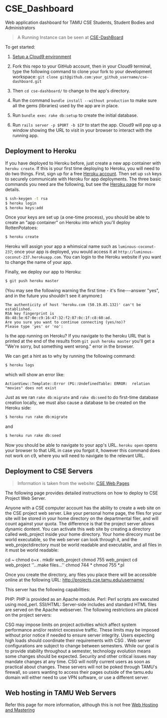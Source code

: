 # CSE_Dashboard

Web application dashboard for TAMU CSE Students, Student Bodies and Administrators

> A Running Instance can be seen at [CSE-DashBoard](https://polar-harbor-52142.herokuapp.com/)

To get started:

1. [Setup a Cloud9
environment](https://github.com/saasbook/courseware/wiki/Setting-up-Cloud9)

2. Fork this repo to your GitHub account, then in your Cloud9 terminal, type the following command to clone your fork to your development workspace: `git clone git@github.com:your_github_username/cse-dashboard.git`
  
3. Then `cd cse-dashboard/` to change to the app's
directory.

4. Run the command `bundle install --without production` to make sure all the gems
(libraries) used by the app are in place.

5. Run `bundle exec rake db:setup` to create the initial database.

6. Run `rails server -p $PORT -b $IP` to start the app.  Cloud9 will pop
up a window showing the URL to visit in your browser to interact with
the running app.


## Deployment to Heroku

If you have deployed to Heroku before, just create a new app container with `heroku create`.  If this is your first time deploying to Heroku, you will need to do two things.  First, sign up for a free [Heroku account](http://heroku.com).  Then set up `ssh` keys to securely communicate with Heroku for app deployments.  The three basic commands you need are the following, but see the [Heroku page](https://devcenter.heroku.com/articles/heroku-cli) for more details.

```sh
$ ssh-keygen -t rsa
$ heroku login
$ heroku keys:add
```

Once your keys are set up (a one-time process), you should be able to create an "app container" on Heroku into which you'll deploy RottenPotatoes:

```sh
$ heroku create
```

Heroku will assign your app a whimsical name such as `luminous-coconut-237`; once your app is deployed, you would access it at `http://luminous-coconut-237.herokuapp.com`.  You can login to the Heroku website if you want to change the name of your app.

Finally, we deploy our app to Heroku:

```sh
$ git push heroku master
```

(You may see the  following warning the first time - it's fine---answer
"yes", and in the future you shouldn't see it anymore:)

    The authenticity of host 'heroku.com (50.19.85.132)' can't be established.
    RSA key fingerprint is 8b:48:5e:67:0e:c9:16:47:32:f2:87:0c:1f:c8:60:ad.
    Are you sure you want to continue connecting (yes/no)? 
    Please type 'yes' or 'no':

Is the app running on Heroku?  If you navigate to the heroku URL that is printed at the end of the results from `git push heroku master` you'll get a "We're sorry, but something went wrong." error in the browser.  

We can get a hint as to why by running the following command:

```sh
$ heroku logs
```

which will show an error like:

```
ActionView::Template::Error (PG::UndefinedTable: ERROR:  relation "movies" does not exist
```

Just as we ran `rake db:migrate` and `rake db:seed` to do first-time database creation locally, we must also cause a database to be created on the Heroku side:

```sh
$ heroku run rake db:migrate
```

and

```sh
$ heroku run rake db:seed
```

Now you should be able to navigate to your app's URL.  `heroku open` opens your browser to that URL in case you forgot it, however this command does not work on c9, where you will need to navigate to the relevant URL.


## Deployment to CSE Servers

> Information is taken from the website: [CSE Web Pages](https://wiki.cse.tamu.edu/index.php/CSE_Web_Pages#Web_Project_Pages)

The following page provides detailed instructions on how to deploy to CSE Project Web Server.

Anyone with a CSE computer account has the ability to create a web site on the CSE project web server. Like your personal home page, the files for your site will be stored in your home directory on the departmental filer, and will count against your quota. The difference is that the project server allows dynamic dontent. You can activate this web site by creating a directory called web_project inside your home directory. Your home direcory must be world executable, so the web server can look through it, and the web_projectdirectory must be world readable and executable, and all files in it must be world readable:

cd ~
chmod o+x .
mkdir web_project
chmod 755 web_project
cd web_project
''...make files...''
chmod 744 *
chmod 755 *.pl

Once you create the directory, any files you place there will be accessible online at the following URL: http://projects.cse.tamu.edu/username/

This server has the following capabilities:

PHP: PHP is provided as an Apache module.
Perl: Perl scripts are executed using mod_perl.
SSI/HTML: Server-side includes and standard HTML files are served on the Apache webserver.
The following restrictions are placed on the project servers:

CSG may impose limits on project activities which affect system performance and/or restrict excessive traffic. These limits may be imposed without prior notice if needed to ensure server integrity. Users expecting high loads should coordinate their requirements with CSG .
Web server configurations are subject to change between semesters. While our goal is to provide stability throughout a semester, technology evolution means some changes should be expected. Security and other critical issues may mandate changes at any time. CSG will notify current users as soon as practical about changes.
These servers will not be poked through TAMU's firewall, so users wanting to access their pages outside of the tamu.edu domain will either need to use VPN software, or use a different server.

## Web hosting in TAMU Web Servers
Refer this page for more information, although this is not free
[Web Hosting and Mastering](http://it.tamu.edu/Websites_Applications_and_Software/Design_Development_and_Administration/Web_Hosting_and_Mastering/index.php)
